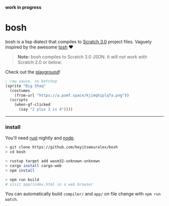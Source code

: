 **work in progress**

# bosh
bosh is a lisp dialect that compiles to [Scratch 3.0](https://github.com/LLK/scratch-gui) project files. Vaguely inspired by the awesome [tosh](https://github.com/tjvr/tosh) :heart:

> **Note:** bosh compiles to Scratch 3.0 JSON. It will _not_ work with Scratch 2.0 or below.

Check out the [playground](http://bosh.imalex.xyz)!

```scheme
; raw sauce, no ketchup
(sprite "Big Shaq"
  (costumes
    (from-url "https://a.pomf.space/kjimqhiplqfa.png"))
  (scripts
    (when-gf-clicked
      (say "2 plus 2 is 4"))))
```

---

### install
You'll need [rust](https://rustup.rs/) nightly and [node](https://nodejs.org/).

```sh
> git clone https://github.com/heyitsmeuralex/bosh
> cd bosh

> rustup target add wasm32-unknown-unknown
> cargo install cargo-web
> npm install

> npm run build
# visit app/index.html in a web browser
```

You can automatically build `compiler/` and `app/` on file change with `npm run watch`.

